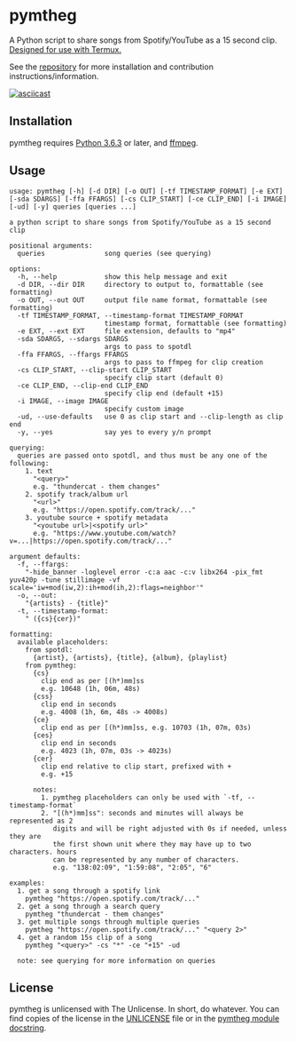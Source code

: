 # pymtheg

A Python script to share songs from Spotify/YouTube as a 15 second clip.
[Designed for use with Termux.](https://github.com/markjoshwel/pymtheg/blob/main/TERMUX.md)

See the [repository](https://github.com/markjoshwel/pymtheg) for more installation and
contribution instructions/information.

[![asciicast](https://asciinema.org/a/485075.svg)](https://asciinema.org/a/485075)

## Installation

pymtheg requires [Python 3.6.3](https://python.org/) or later,
and [ffmpeg](https://ffmpeg.org/).

## Usage

```text
usage: pymtheg [-h] [-d DIR] [-o OUT] [-tf TIMESTAMP_FORMAT] [-e EXT] [-sda SDARGS] [-ffa FFARGS] [-cs CLIP_START] [-ce CLIP_END] [-i IMAGE] [-ud] [-y] queries [queries ...]

a python script to share songs from Spotify/YouTube as a 15 second clip

positional arguments:
  queries               song queries (see querying)

options:
  -h, --help            show this help message and exit
  -d DIR, --dir DIR     directory to output to, formattable (see formatting)
  -o OUT, --out OUT     output file name format, formattable (see formatting)
  -tf TIMESTAMP_FORMAT, --timestamp-format TIMESTAMP_FORMAT
                        timestamp format, formattable (see formatting)
  -e EXT, --ext EXT     file extension, defaults to "mp4"
  -sda SDARGS, --sdargs SDARGS
                        args to pass to spotdl
  -ffa FFARGS, --ffargs FFARGS
                        args to pass to ffmpeg for clip creation
  -cs CLIP_START, --clip-start CLIP_START
                        specify clip start (default 0)
  -ce CLIP_END, --clip-end CLIP_END
                        specify clip end (default +15)
  -i IMAGE, --image IMAGE
                        specify custom image
  -ud, --use-defaults   use 0 as clip start and --clip-length as clip end
  -y, --yes             say yes to every y/n prompt

querying:
  queries are passed onto spotdl, and thus must be any one of the following:
    1. text
      "<query>"
      e.g. "thundercat - them changes"
    2. spotify track/album url
      "<url>"
      e.g. "https://open.spotify.com/track/..."
    3. youtube source + spotify metadata
      "<youtube url>|<spotify url>"
      e.g. "https://www.youtube.com/watch?v=...|https://open.spotify.com/track/..."

argument defaults:
  -f, --ffargs:
    "-hide_banner -loglevel error -c:a aac -c:v libx264 -pix_fmt yuv420p -tune stillimage -vf scale='iw+mod(iw,2):ih+mod(ih,2):flags=neighbor'"
  -o, --out:
    "{artists} - {title}"
  -t, --timestamp-format:
    " ({cs}{cer})"

formatting:
  available placeholders:
    from spotdl:
      {artist}, {artists}, {title}, {album}, {playlist}
    from pymtheg:
      {cs}
        clip end as per [(h*)mm]ss
        e.g. 10648 (1h, 06m, 48s)
      {css}
        clip end in seconds
        e.g. 4008 (1h, 6m, 48s -> 4008s)
      {ce}
        clip end as per [(h*)mm]ss, e.g. 10703 (1h, 07m, 03s)
      {ces}
        clip end in seconds
        e.g. 4023 (1h, 07m, 03s -> 4023s)
      {cer}
        clip end relative to clip start, prefixed with +
        e.g. +15
    
      notes:
        1. pymtheg placeholders can only be used with `-tf, --timestamp-format`
        2. "[(h*)mm]ss": seconds and minutes will always be represented as 2
           digits and will be right adjusted with 0s if needed, unless they are
           the first shown unit where they may have up to two characters. hours
           can be represented by any number of characters.
           e.g. "138:02:09", "1:59:08", "2:05", "6"

examples:
  1. get a song through a spotify link
    pymtheg "https://open.spotify.com/track/..."
  2. get a song through a search query
    pymtheg "thundercat - them changes"
  3. get multiple songs through multiple queries
    pymtheg "https://open.spotify.com/track/..." "<query 2>"
  4. get a random 15s clip of a song
    pymtheg "<query>" -cs "*" -ce "+15" -ud 

  note: see querying for more information on queries
```

## License

pymtheg is unlicensed with The Unlicense. In short, do whatever. You can find copies of
the license in the
[UNLICENSE](https://github.com/markjoshwel/pymtheg/blob/main/UNLICENSE) file or in the
[pymtheg module docstring](https://github.com/markjoshwel/pymtheg/blob/main/pymtheg.py#L5).
